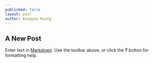 ```yaml
---
published: false
layout: post
author: Bingyao Huang
---
```

## A New Post

Enter text in [Markdown](http://daringfireball.net/projects/markdown/). Use the toolbar above, or click the **?** button for formatting help.
